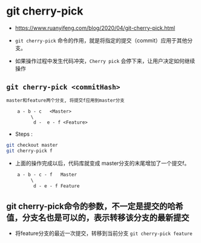 # git cherry-pick

- <https://www.ruanyifeng.com/blog/2020/04/git-cherry-pick.html>

- `git cherry-pick` 命令的作用，就是将指定的提交（commit）应用于其他分支。
- 如果操作过程中发生代码冲突，`Cherry pick` 会停下来，让用户决定如何继续操作

## `git cherry-pick <commitHash>`

```txt
master和feature两个分支, 将提交f应用到master分支

    a - b - c   <Master>
         \
          d -  e - f <Feature>
```

- Steps :

```bash
git checkout master
git cherry-pick f
```

- 上面的操作完成以后，代码库就变成 master分支的末尾增加了一个提交f。

```txt
    a - b - c - f   Master
         \
          d - e - f Feature
```

## git cherry-pick命令的参数，不一定是提交的哈希值，分支名也是可以的，表示转移该分支的最新提交

- 将feature分支的最近一次提交，转移到当前分支
`git cherry-pick feature`
